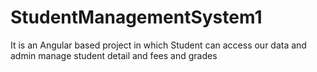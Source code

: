 # StudentManagementSystem1
It is an Angular based project in which Student can access our data  and admin manage student detail and fees and grades
